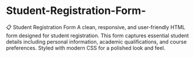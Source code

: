 # Student-Registration-Form-
📋 Student Registration Form A clean, responsive, and user-friendly HTML form designed for student registration. This form captures essential student details including personal information, academic qualifications, and course preferences. Styled with modern CSS for a polished look and feel.
